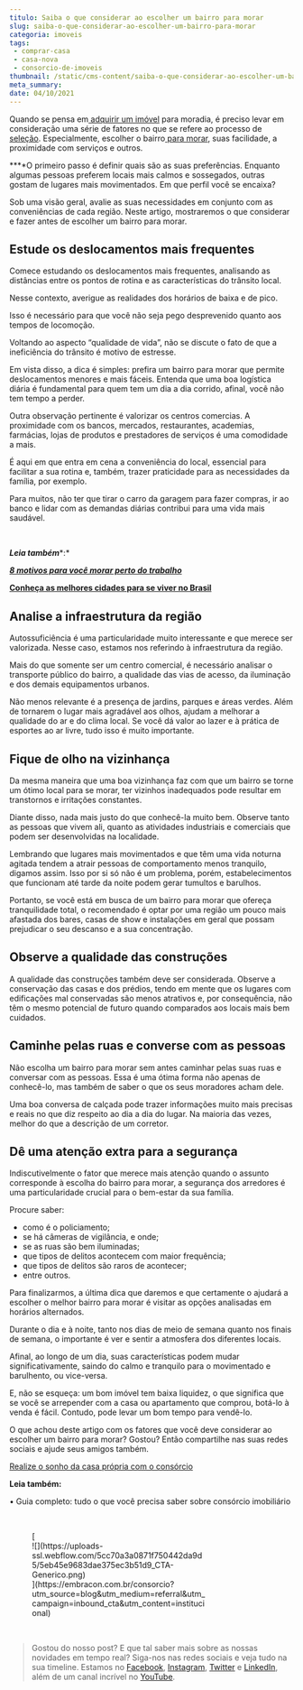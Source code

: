 ```yaml
---
titulo: Saiba o que considerar ao escolher um bairro para morar
slug: saiba-o-que-considerar-ao-escolher-um-bairro-para-morar
categoria: imoveis
tags:
 - comprar-casa
 - casa-nova
 - consorcio-de-imoveis
thumbnail: /static/cms-content/saiba-o-que-considerar-ao-escolher-um-bairro-para-morar.jpg
meta_summary: 
date: 04/10/2021
---
```

Quando se pensa em[ adquirir um imóvel](https://www.embracon.com.br/consorcio-de-imoveis) para moradia, é preciso levar em consideração uma série de fatores no que se refere ao processo de [seleção](https://www.embracon.com.br/blog/melhores-cidades-para-viver-com-valores-de-metro-quadrado). Especialmente, escolher o bairro[ para morar](https://www.embracon.com.br/blog/conheca-as-melhores-cidades-para-se-viver-no-brasil), suas facilidade, a proximidade com serviços e outros.

**‍**O primeiro passo é definir quais são as suas preferências. Enquanto algumas pessoas preferem locais mais calmos e sossegados, outras gostam de lugares mais movimentados. Em que perfil você se encaixa?

Sob uma visão geral, avalie as suas necessidades em conjunto com as conveniências de cada região. Neste artigo, mostraremos o que considerar e fazer antes de escolher um bairro para morar.

Estude os deslocamentos mais frequentes
---------------------------------------

Comece estudando os deslocamentos mais frequentes, analisando as distâncias entre os pontos de rotina e as características do trânsito local.

Nesse contexto, averigue as realidades dos horários de baixa e de pico.

Isso é necessário para que você não seja pego desprevenido quanto aos tempos de locomoção.

Voltando ao aspecto “qualidade de vida”, não se discute o fato de que a ineficiência do trânsito é motivo de estresse.

Em vista disso, a dica é simples: prefira um bairro para morar que permite deslocamentos menores e mais fáceis. Entenda que uma boa logística diária é fundamental para quem tem um dia a dia corrido, afinal, você não tem tempo a perder.

Outra observação pertinente é valorizar os centros comercias. A proximidade com os bancos, mercados, restaurantes, academias, farmácias, lojas de produtos e prestadores de serviços é uma comodidade a mais.

É aqui em que entra em cena a conveniência do local, essencial para facilitar a sua rotina e, também, trazer praticidade para as necessidades da família, por exemplo.

Para muitos, não ter que tirar o carro da garagem para fazer compras, ir ao banco e lidar com as demandas diárias contribui para uma vida mais saudável.

‍

***Leia também****:*

***‍***[***8 motivos para você morar perto do trabalho***](https://www.embracon.com.br/blog/8-motivos-para-voce-morar-perto-do-trabalho)

[**Conheça as melhores cidades para se viver no Brasil** ](https://www.embracon.com.br/blog/conheca-as-melhores-cidades-para-se-viver-no-brasil)

Analise a infraestrutura da região
----------------------------------

Autossuficiência é uma particularidade muito interessante e que merece ser valorizada. Nesse caso, estamos nos referindo à infraestrutura da região.

Mais do que somente ser um centro comercial, é necessário analisar o transporte público do bairro, a qualidade das vias de acesso, da iluminação e dos demais equipamentos urbanos.

Não menos relevante é a presença de jardins, parques e áreas verdes. Além de tornarem o lugar mais agradável aos olhos, ajudam a melhorar a qualidade do ar e do clima local. Se você dá valor ao lazer e à prática de esportes ao ar livre, tudo isso é muito importante.

Fique de olho na vizinhança
---------------------------

Da mesma maneira que uma boa vizinhança faz com que um bairro se torne um ótimo local para se morar, ter vizinhos inadequados pode resultar em transtornos e irritações constantes.

Diante disso, nada mais justo do que conhecê-la muito bem. Observe tanto as pessoas que vivem ali, quanto as atividades industriais e comerciais que podem ser desenvolvidas na localidade.

Lembrando que lugares mais movimentados e que têm uma vida noturna agitada tendem a atrair pessoas de comportamento menos tranquilo, digamos assim. Isso por si só não é um problema, porém, estabelecimentos que funcionam até tarde da noite podem gerar tumultos e barulhos.

Portanto, se você está em busca de um bairro para morar que ofereça tranquilidade total, o recomendado é optar por uma região um pouco mais afastada dos bares, casas de show e instalações em geral que possam prejudicar o seu descanso e a sua concentração.

Observe a qualidade das construções
-----------------------------------

A qualidade das construções também deve ser considerada. Observe a conservação das casas e dos prédios, tendo em mente que os lugares com edificações mal conservadas são menos atrativos e, por consequência, não têm o mesmo potencial de futuro quando comparados aos locais mais bem cuidados.

Caminhe pelas ruas e converse com as pessoas
--------------------------------------------

Não escolha um bairro para morar sem antes caminhar pelas suas ruas e conversar com as pessoas. Essa é uma ótima forma não apenas de conhecê-lo, mas também de saber o que os seus moradores acham dele.

Uma boa conversa de calçada pode trazer informações muito mais precisas e reais no que diz respeito ao dia a dia do lugar. Na maioria das vezes, melhor do que a descrição de um corretor.

Dê uma atenção extra para a segurança
-------------------------------------

Indiscutivelmente o fator que merece mais atenção quando o assunto corresponde à escolha do bairro para morar, a segurança dos arredores é uma particularidade crucial para o bem-estar da sua família.

Procure saber:

- como é o policiamento;
- se há câmeras de vigilância, e onde;
- se as ruas são bem iluminadas;
- que tipos de delitos acontecem com maior frequência;
- que tipos de delitos são raros de acontecer;
- entre outros.

Para finalizarmos, a última dica que daremos e que certamente o ajudará a escolher o melhor bairro para morar é visitar as opções analisadas em horários alternados.

Durante o dia e à noite, tanto nos dias de meio de semana quanto nos finais de semana, o importante é ver e sentir a atmosfera dos diferentes locais.

Afinal, ao longo de um dia, suas características podem mudar significativamente, saindo do calmo e tranquilo para o movimentado e barulhento, ou vice-versa.

E, não se esqueça: um bom imóvel tem baixa liquidez, o que significa que se você se arrepender com a casa ou apartamento que comprou, botá-lo à venda é fácil. Contudo, pode levar um bom tempo para vendê-lo.

O que achou deste artigo com os fatores que você deve considerar ao escolher um bairro para morar? Gostou? Então compartilhe nas suas redes sociais e ajude seus amigos também.

 [Realize o sonho da casa própria com o consórcio](https://www.embracon.com.br/consorcio-de-imoveis)

**Leia também:**

• Guia completo: tudo o que você precisa saber sobre consórcio imobiliário

‍

<figure class="w-richtext-figure-type-image w-richtext-align-center" style="max-width:310px">[<div>![](https://uploads-ssl.webflow.com/5cc70a3a0871f750442da9d5/5eb45e9683dae375ec3b51d9_CTA-Generico.png)</div>](https://embracon.com.br/consorcio?utm_source=blog&utm_medium=referral&utm_campaign=inbound_cta&utm_content=institucional)</figure>‍

> Gostou do nosso post? E que tal saber mais sobre as nossas novidades em tempo real? Siga-nos nas redes sociais e veja tudo na sua timeline. Estamos no [Facebook](https://www.facebook.com/embracon/), [Instagram](https://www.instagram.com/embraconoficial/), [Twitter](https://twitter.com/embracon) e [LinkedIn](https://www.linkedin.com/company/1018875/), além de um canal incrível no [YouTube](https://www.youtube.com/channel/UCL-Y0mv9zc73Iek48NLUBzQ).
